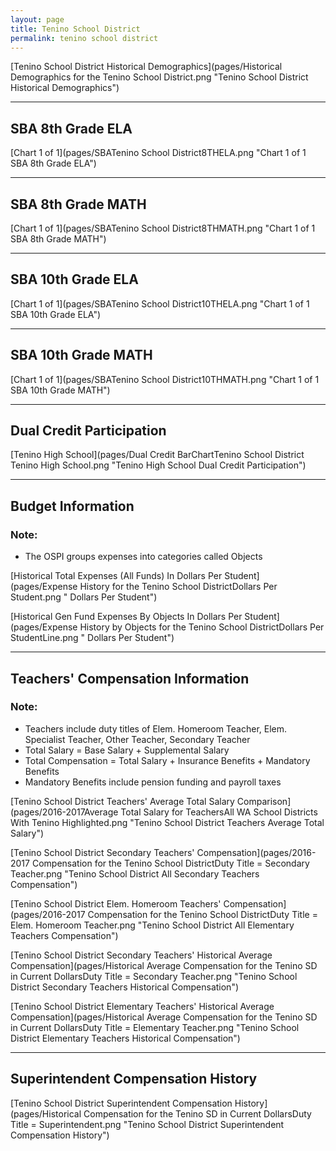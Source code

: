 ```yaml
---
layout: page
title: Tenino School District
permalink: tenino school district
---
```



[Tenino School District Historical Demographics](pages/Historical Demographics for the Tenino School District.png "Tenino School District Historical Demographics")

___

## SBA 8th Grade ELA

[Chart 1 of 1](pages/SBATenino School District8THELA.png "Chart 1 of 1 SBA 8th Grade ELA")


___

## SBA 8th Grade MATH

[Chart 1 of 1](pages/SBATenino School District8THMATH.png "Chart 1 of 1 SBA 8th Grade MATH")


___

## SBA 10th Grade ELA

[Chart 1 of 1](pages/SBATenino School District10THELA.png "Chart 1 of 1 SBA 10th Grade ELA")


___

## SBA 10th Grade MATH

[Chart 1 of 1](pages/SBATenino School District10THMATH.png "Chart 1 of 1 SBA 10th Grade MATH")


___

## Dual Credit Participation

[Tenino High School](pages/Dual Credit BarChartTenino School District Tenino High School.png "Tenino High School Dual Credit Participation")


___

## Budget Information
### Note:
- The OSPI groups expenses into categories called Objects

[Historical Total Expenses (All Funds) In Dollars Per Student](pages/Expense History for the Tenino School DistrictDollars Per Student.png " Dollars Per Student")

[Historical Gen Fund Expenses By Objects In Dollars Per Student](pages/Expense History by Objects for the Tenino School DistrictDollars Per StudentLine.png " Dollars Per Student")


___

## Teachers' Compensation Information
### Note:
- Teachers include duty titles of Elem. Homeroom Teacher, Elem. Specialist Teacher, Other Teacher, Secondary Teacher
- Total Salary = Base Salary + Supplemental Salary
- Total Compensation = Total Salary + Insurance Benefits + Mandatory Benefits
- Mandatory Benefits include pension funding and payroll taxes

[Tenino School District Teachers' Average Total Salary Comparison](pages/2016-2017Average Total Salary for TeachersAll WA School Districts With Tenino Highlighted.png "Tenino School District Teachers Average Total Salary")

[Tenino School District Secondary Teachers' Compensation](pages/2016-2017 Compensation for the Tenino School DistrictDuty Title = Secondary Teacher.png "Tenino School District All Secondary Teachers Compensation")

[Tenino School District Elem. Homeroom Teachers' Compensation](pages/2016-2017 Compensation for the Tenino School DistrictDuty Title = Elem. Homeroom Teacher.png "Tenino School District All Elementary Teachers Compensation")

[Tenino School District Secondary Teachers' Historical Average Compensation](pages/Historical Average Compensation for the Tenino SD in Current DollarsDuty Title = Secondary Teacher.png "Tenino School District Secondary Teachers Historical Compensation")

[Tenino School District Elementary Teachers' Historical Average Compensation](pages/Historical Average Compensation for the Tenino SD in Current DollarsDuty Title = Elementary Teacher.png "Tenino School District Elementary Teachers Historical Compensation")


___

## Superintendent Compensation History

[Tenino School District Superintendent Compensation History](pages/Historical Compensation for the Tenino SD in Current DollarsDuty Title = Superintendent.png "Tenino School District Superintendent Compensation History")


